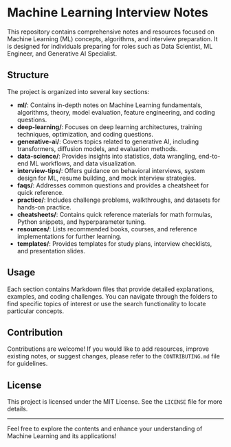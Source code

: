 # Machine Learning Interview Notes

This repository contains comprehensive notes and resources focused on Machine Learning (ML) concepts, algorithms, and interview preparation. It is designed for individuals preparing for roles such as Data Scientist, ML Engineer, and Generative AI Specialist.

## Structure

The project is organized into several key sections:

- **ml/**: Contains in-depth notes on Machine Learning fundamentals, algorithms, theory, model evaluation, feature engineering, and coding questions.
- **deep-learning/**: Focuses on deep learning architectures, training techniques, optimization, and coding questions.
- **generative-ai/**: Covers topics related to generative AI, including transformers, diffusion models, and evaluation methods.
- **data-science/**: Provides insights into statistics, data wrangling, end-to-end ML workflows, and data visualization.
- **interview-tips/**: Offers guidance on behavioral interviews, system design for ML, resume building, and mock interview strategies.
- **faqs/**: Addresses common questions and provides a cheatsheet for quick reference.
- **practice/**: Includes challenge problems, walkthroughs, and datasets for hands-on practice.
- **cheatsheets/**: Contains quick reference materials for math formulas, Python snippets, and hyperparameter tuning.
- **resources/**: Lists recommended books, courses, and reference implementations for further learning.
- **templates/**: Provides templates for study plans, interview checklists, and presentation slides.

## Usage

Each section contains Markdown files that provide detailed explanations, examples, and coding challenges. You can navigate through the folders to find specific topics of interest or use the search functionality to locate particular concepts.

## Contribution

Contributions are welcome! If you would like to add resources, improve existing notes, or suggest changes, please refer to the `CONTRIBUTING.md` file for guidelines.

## License

This project is licensed under the MIT License. See the `LICENSE` file for more details.

---

Feel free to explore the contents and enhance your understanding of Machine Learning and its applications!